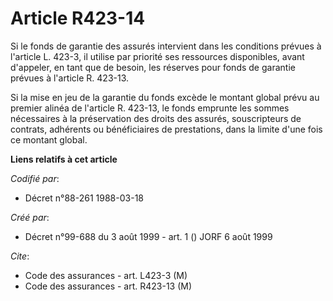 # Article R423-14

Si le fonds de garantie des assurés intervient dans les conditions prévues à l'article L. 423-3, il utilise par priorité ses
ressources disponibles, avant d'appeler, en tant que de besoin, les réserves pour fonds de garantie prévues à l'article R.
423-13.

Si la mise en jeu de la garantie du fonds excède le montant global prévu au premier alinéa de l'article R. 423-13, le fonds
emprunte les sommes nécessaires à la préservation des droits des assurés, souscripteurs de contrats, adhérents ou
bénéficiaires de prestations, dans la limite d'une fois ce montant global.

**Liens relatifs à cet article**

_Codifié par_:

  - Décret n°88-261 1988-03-18

_Créé par_:

  - Décret n°99-688 du 3 août 1999 - art. 1 () JORF 6 août 1999

_Cite_:

  - Code des assurances - art. L423-3 (M)
  - Code des assurances - art. R423-13 (M)
